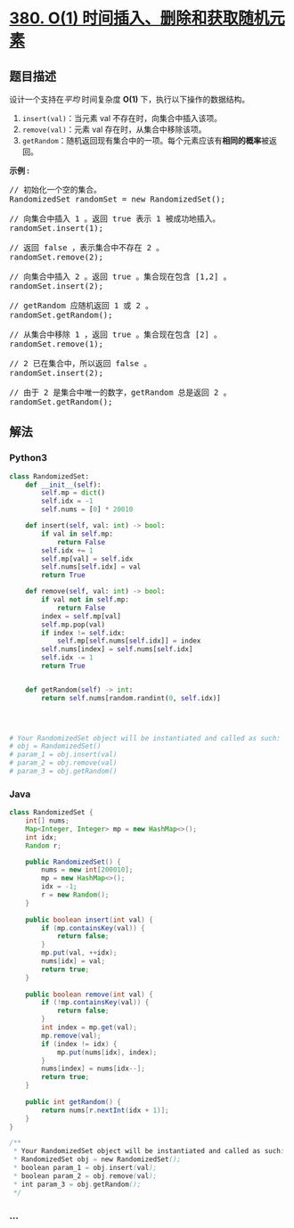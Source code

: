 # [380. O(1) 时间插入、删除和获取随机元素](https://leetcode-cn.com/problems/insert-delete-getrandom-o1)



## 题目描述

<!-- 这里写题目描述 -->

<p>设计一个支持在<em>平均&nbsp;</em>时间复杂度 <strong>O(1)</strong>&nbsp;下，执行以下操作的数据结构。</p>

<ol>
	<li><code>insert(val)</code>：当元素 val 不存在时，向集合中插入该项。</li>
	<li><code>remove(val)</code>：元素 val 存在时，从集合中移除该项。</li>
	<li><code>getRandom</code>：随机返回现有集合中的一项。每个元素应该有<strong>相同的概率</strong>被返回。</li>
</ol>

<p><strong>示例 :</strong></p>

<pre>
// 初始化一个空的集合。
RandomizedSet randomSet = new RandomizedSet();

// 向集合中插入 1 。返回 true 表示 1 被成功地插入。
randomSet.insert(1);

// 返回 false ，表示集合中不存在 2 。
randomSet.remove(2);

// 向集合中插入 2 。返回 true 。集合现在包含 [1,2] 。
randomSet.insert(2);

// getRandom 应随机返回 1 或 2 。
randomSet.getRandom();

// 从集合中移除 1 ，返回 true 。集合现在包含 [2] 。
randomSet.remove(1);

// 2 已在集合中，所以返回 false 。
randomSet.insert(2);

// 由于 2 是集合中唯一的数字，getRandom 总是返回 2 。
randomSet.getRandom();
</pre>


## 解法

<!-- 这里可写通用的实现逻辑 -->

<!-- tabs:start -->

### **Python3**

<!-- 这里可写当前语言的特殊实现逻辑 -->

```python
class RandomizedSet:
    def __init__(self):
        self.mp = dict()
        self.idx = -1
        self.nums = [0] * 20010

    def insert(self, val: int) -> bool:
        if val in self.mp:
            return False
        self.idx += 1
        self.mp[val] = self.idx
        self.nums[self.idx] = val
        return True

    def remove(self, val: int) -> bool:
        if val not in self.mp:
            return False
        index = self.mp[val]
        self.mp.pop(val)
        if index != self.idx:
            self.mp[self.nums[self.idx]] = index
        self.nums[index] = self.nums[self.idx]
        self.idx -= 1
        return True


    def getRandom(self) -> int:
        return self.nums[random.randint(0, self.idx)]
        



# Your RandomizedSet object will be instantiated and called as such:
# obj = RandomizedSet()
# param_1 = obj.insert(val)
# param_2 = obj.remove(val)
# param_3 = obj.getRandom()
```

### **Java**

<!-- 这里可写当前语言的特殊实现逻辑 -->

```java
class RandomizedSet {
    int[] nums;
    Map<Integer, Integer> mp = new HashMap<>();
    int idx;
    Random r;

    public RandomizedSet() {
        nums = new int[200010];
        mp = new HashMap<>();
        idx = -1;
        r = new Random();
    }
    
    public boolean insert(int val) {
        if (mp.containsKey(val)) {
            return false;
        }
        mp.put(val, ++idx);
        nums[idx] = val;
        return true;
    }
    
    public boolean remove(int val) {
        if (!mp.containsKey(val)) {
            return false;
        }
        int index = mp.get(val);
        mp.remove(val);
        if (index != idx) {
            mp.put(nums[idx], index);
        }
        nums[index] = nums[idx--];
        return true;
    }
    
    public int getRandom() {
        return nums[r.nextInt(idx + 1)];
    }
}

/**
 * Your RandomizedSet object will be instantiated and called as such:
 * RandomizedSet obj = new RandomizedSet();
 * boolean param_1 = obj.insert(val);
 * boolean param_2 = obj.remove(val);
 * int param_3 = obj.getRandom();
 */
```

### **...**

```

```

<!-- tabs:end -->
